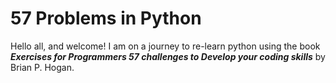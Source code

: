# 57 Problems in Python

Hello all, and welcome! I am on a journey to re-learn python using the book ***Exercises for Programmers 57 challenges to Develop your coding skills*** by Brian P. Hogan.  